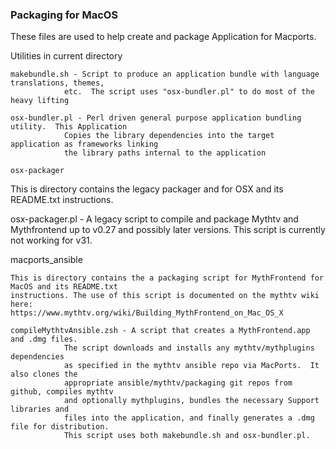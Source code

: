 ### Packaging for MacOS
These files are used to help create and package Application for Macports.

Utilities in current directory
```
makebundle.sh - Script to produce an application bundle with language translations, themes,
            etc.  The script uses "osx-bundler.pl" to do most of the heavy lifting

osx-bundler.pl - Perl driven general purpose application bundling utility.  This Application
            Copies the library dependencies into the target application as frameworks linking
            the library paths internal to the application

osx-packager
```
This is directory contains the legacy packager and for OSX and its README.txt instructions.

osx-packager.pl - A legacy script to compile and package Mythtv and Mythfrontend up to v0.27
            and possibly later versions.  This script is currently not working for v31.

macports_ansible
```
This is directory contains the a packaging script for MythFrontend for MacOS and its README.txt
instructions. The use of this script is documented on the mythtv wiki here:
https://www.mythtv.org/wiki/Building_MythFrontend_on_Mac_OS_X

compileMythtvAnsible.zsh - A script that creates a MythFrontend.app and .dmg files.
            The script downloads and installs any mythtv/mythplugins dependencies
            as specified in the mythtv ansible repo via MacPorts.  It also clones the
            appropriate ansible/mythtv/packaging git repos from github, compiles mythtv
            and optionally mythplugins, bundles the necessary Support libraries and
            files into the application, and finally generates a .dmg file for distribution.
            This script uses both makebundle.sh and osx-bundler.pl.
